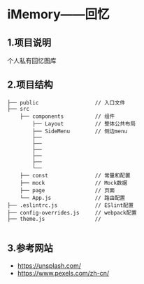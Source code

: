 # iMemory——回忆

## 1.项目说明

个人私有回忆图库

## 2.项目结构

```
├── public                  // 入口文件
├── src
    ├── components          // 组件
        ├── Layout          // 整体公共布局
        ├── SideMenu        // 侧边menu
        ├──
        ├──
        ├──
        ├──
        ├──
        └──
    ├── const               // 常量和配置
    ├── mock                // Mock数据
    ├── page                // 页面
    └── App.js              // 路由配置
├── .eslintrc.js            // ESlint配置
├── config-overrides.js     // webpack配置
├── theme.js                // 


```


## 3.参考网站

- https://unsplash.com/
- https://www.pexels.com/zh-cn/
